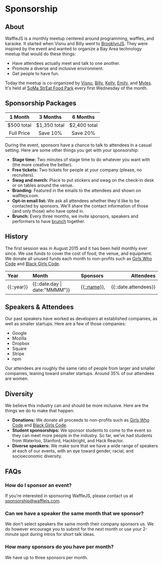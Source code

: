 Sponsorship
===========
<title>· Sponsorship</title>

About
-----
WaffleJS is a monthly meetup centered around programming, waffles, and karaoke.
It started when Visnu and Billy went to [BrooklynJS][1]. They were inspired by
the event and wanted to organize a Bay Area technology meetup that would do
these things:

- Have attendees actually meet and talk to one another.
- Promote a diverse and inclusive environment.
- Get people to have fun.

Today the meetup is co-organized by [Visnu][@visnup], [Billy][@billyroh], [Kelly][@kng], [Emily][@nexxylove], and [Myles][@thealphanerd].
It's held at [SoMa StrEat Food Park][2] every first Wednesday of the month.

[@visnup]: https://twitter.com/visnup
[@billyroh]: https://twitter.com/billyroh
[@nexxylove]: https://twitter.com/nexxylove
[@kng]: https://twitter.com/kng
[@thealphanerd]: https://twitter.com/thealphanerd

[1]: http://brooklynjs.com
[2]: https://goo.gl/maps/0gkOe

Sponsorship Packages
--------------------
1 Month      | 3 Months     | 6 Months
:-----------:|:------------:|:------------:
$500 total   | $1,350 total | $2,400 total
Full Price   | Save 10%     | Save 20%

During the event, sponsors have a chance to talk to attendees in a casual
setting. Here are some other things you get with your sponsorship:

- **Stage time:**
  Two minutes of stage time to do whatever you want with (the more creative the
  better).
- **Free tickets:**
  Two tickets for people at your company (please, no recruiters).
- **Swag and merch:**
  Place to put stickers and swag on the check-in desk or on tables around the
  venue.
- **Branding:**
  Featured in the emails to the attendees and shown on wafflejs.com.
- **Opt-in email list:**
  We ask all attendees whether they'd like to be contacted by sponsors. We'll
  share the contact information of those (and only those) who have opted in.
- **Brunch:**
  Every three months, we invite sponsors, speakers and performers to have
  [brunch][brunch] together.

[brunch]: /brunch

History
-------
The first session was in August 2015 and it has been held monthly ever since.
We use funds to cover the cost of food, the venue, and equipment. We donate
all unused funds each month to non-profits such as [Girls Who Code][1] and
[Black Girls Code][2].

<table>
  <thead>
    <tr>
      <th style="text-align:left">Year</th>
      <th style="text-align:left">Month</th>
      <th style="text-align:left">Sponsors</th>
      <th style="text-align:right">Attendees</th>
    </tr>
  </thead>
  <tbody ng-repeat="(year, months) in sponsorship.calendar">
    <tr ng-repeat="date in months">
      <td><span ng-show="$first">{{::year}}</span></td>
      <td><a ui-sref="index({day: date.day})">{{::date.day | date:"MMMM"}}</a></td>
      <td>
        <span ng-repeat="sponsor in date.sponsors">
          <a href="{{::url}}" ng-repeat="(name, url) in sponsor">{{::name}}</a><span ng-hide="$last" class="text-gray">,&nbsp;<wbr/></span>
        </span>
      </td>
      <td style="text-align:right">{{::date.attendees}}</td>
    </tr>
  </tbody>
</table>

Speakers & Attendees
--------------------
Our past speakers have worked as developers at established companies, as well
as smaller startups. Here are a few of those companies:

- Google
- Mozilla
- Dropbox
- Square
- Stripe
- npm

Our attendees are roughly the same ratio of people from larger and smaller
companies, leaning toward smaller startups. Around 35% of our attendees are
women.

Diversity
---------
We believe this industry can and should be more inclusive. Here are the things
we do to make that happen:

- **Donations:**
  We donate all proceeds to non-profits such as [Girls Who Code][1] and
  [Black Girls Code][2].
- **Student sponsorships:**
  We sponsor students to come to the event so they can meet more people in the
  industry. So far, we’ve had students from Waterloo, Stanford, Hackbright, and
  Hack Reactor.
- **Diverse speakers:**
  We make sure that we have a wide range of speakers at each of our events,
  with an eye toward gender, racial, and socioeconomic diversity.

FAQs
----
### How do I sponsor an event?
If you’re interested in sponsoring WaffleJS, please contact us at
<sponsorship@wafflejs.com>.

### Can we have a speaker the same month that we sponsor?
We don't select speakers the same month their company sponsors us. We do
however encourage you to submit for the next month or use your 2-minute spot
during intros for short talk ideas.

### How many sponsors do you have per month?
We have up to three sponsors per month.

[1]: http://girlswhocode.com/
[2]: http://www.blackgirlscode.com/
